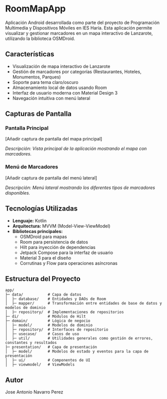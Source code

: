 # RoomMapApp

Aplicación Android desarrollada como parte del proyecto de Programación Multimedia y Dispositivos Móviles en IES Haría. Esta aplicación permite visualizar y gestionar marcadores en un mapa interactivo de Lanzarote, utilizando la biblioteca OSMDroid.

## Características

- Visualización de mapa interactivo de Lanzarote
- Gestión de marcadores por categorías (Restaurantes, Hoteles, Monumentos, Parques)
- Soporte para tema claro/oscuro
- Almacenamiento local de datos usando Room
- Interfaz de usuario moderna con Material Design 3
- Navegación intuitiva con menú lateral

## Capturas de Pantalla

### Pantalla Principal
[Añadir captura de pantalla del mapa principal]

*Descripción: Vista principal de la aplicación mostrando el mapa con marcadores.*

### Menú de Marcadores
[Añadir captura de pantalla del menú lateral]

*Descripción: Menú lateral mostrando los diferentes tipos de marcadores disponibles.*

## Tecnologías Utilizadas

- **Lenguaje:** Kotlin
- **Arquitectura:** MVVM (Model-View-ViewModel)
- **Bibliotecas principales:**
  - OSMDroid para mapas
  - Room para persistencia de datos
  - Hilt para inyección de dependencias
  - Jetpack Compose para la interfaz de usuario
  - Material 3 para el diseño
  - Corrutinas y Flow para operaciones asíncronas

## Estructura del Proyecto

```
app/
├─ data/           # Capa de datos
│  ├─ database/    # Entidades y DAOs de Room
│  ├─ mapper/      # Transformación entre entidades de base de datos y modelos de dominio
│  ├─ repository/  # Implementaciones de repositorios
├─ di/             # Módulos de Hilt
├─ domain/         # Lógica de negocio
│  ├─ model/       # Modelos de dominio
│  ├─ repository/  # Interfaces de repositorio
│  ├─ usecase/     # Casos de uso
│  ├─ util/        # Utilidades generales como gestión de errores, constantes y resultados
├─ presentation/   # Capa de presentación
│  ├─ model/       # Modelos de estado y eventos para la capa de presentación
│  ├─ ui/          # Componentes de UI
│  ├─ viewmodel/   # ViewModels
```

## Autor

Jose Antonio Navarro Perez
